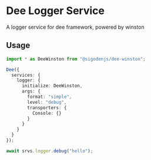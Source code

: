 # Dee Logger Service

A logger service for dee framework, powered by winston

## Usage

```ts
import * as DeeWinston from "@sigodenjs/dee-winston";

Dee({
  services: {
    logger: {
      initialize: DeeWinston,
      args: {
        format: "simple",
        level: "debug",
        transporters: {
          Console: {}
        }
      }
    }
  }
});

await srvs.logger.debug("hello");
```
